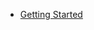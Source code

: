 <!-- Documentation licensed under CC BY 4.0 -->
<!-- License available at https://creativecommons.org/licenses/by/4.0/ -->
* [Getting Started]



<!-- URLS -->

[Getting Started]: {{site.github.url}}/develop/get-started
